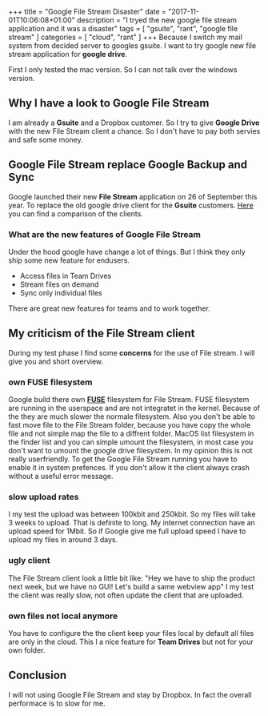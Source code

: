 +++
title = "Google File Stream Disaster"
date = "2017-11-01T10:06:08+01:00"
description = "I tryed the new google file stream application and it was a disaster"
tags = [ "gsuite", "rant", "google file stream"  ]
categories = [  "cloud", "rant" ]
+++
Because I switch my mail system from decided server to googles gsuite. I want to try google new file stream application for **google drive**. 

First I only tested the mac version. So I can not talk over the windows version. 
 
## Why I have a look to Google File Stream
I am already a **Gsuite** and a Dropbox customer. So I try to give **Google Drive** with the new File Stream client a chance. So I don't have to pay both servies and safe some money. 

## Google File Stream replace Google Backup and Sync
Google launched their new **File Stream** application on 26 of September this year. To replace the old google drive client for the **Gsuite** customers. [Here](https://support.google.com/a/answer/7491633?hl=en) you can find a comparison of the clients.

### What are the new features of Google File Stream
Under the hood google have change a lot of things. But I think they only ship some new feature for endusers.
* Access files in Team Drives
* Stream files on demand
* Sync only individual files

There are great new features for teams and to work together. 

## My criticism of the File Stream client
During my test phase I find some **concerns** for the use of File stream. I will give you and short overview.

### own FUSE filesystem
Google build there own **[FUSE](https://en.wikipedia.org/wiki/Filesystem_in_Userspace)** filesystem for File Stream. FUSE filesystem are running in the userspace and are not integratet in the kernel. Because of the they are much slower the normale filesystem. Also you don't be able to fast move file to the File Stream folder, because you have copy the whole file and not simple map the file to a diffrent folder. MacOS list filesystem in the finder list and you can simple umount the filesystem, in most case you don't want to umount the google drive filesystem. In my opinion this is not really userfriendly. To get the Google File Stream running you have to enable it in system prefences. If you don't allow it the client always crash without a useful error message.  

### slow upload rates
I my test the upload was between 100kbit and 250kbit. So my files will take 3 weeks to upload. That is definite to long. My internet connection have an upload speed for 1Mbit. So if Google give me full upload speed I have to upload my files in around 3 days. 

### ugly client 
The File Stream client look a little bit like: "Hey we have to ship the product next week, but we have no GUI! Let's build a same webview app" I my test the client was really slow, not often update the client that are uploaded. 

### own files not local anymore
You have to configure the the client keep your files local by default all files are only in the cloud. This I a nice feature for **Team Drives** but not for your own folder. 

## Conclusion
I will not using Google File Stream and stay by Dropbox. In fact the overall performace is to slow for me. 

